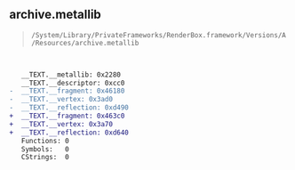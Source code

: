 ## archive.metallib

> `/System/Library/PrivateFrameworks/RenderBox.framework/Versions/A/Resources/archive.metallib`

```diff

 
   __TEXT.__metallib: 0x2280
   __TEXT.__descriptor: 0xcc0
-  __TEXT.__fragment: 0x46180
-  __TEXT.__vertex: 0x3ad0
-  __TEXT.__reflection: 0xd490
+  __TEXT.__fragment: 0x463c0
+  __TEXT.__vertex: 0x3a70
+  __TEXT.__reflection: 0xd640
   Functions: 0
   Symbols:   0
   CStrings:  0

```

